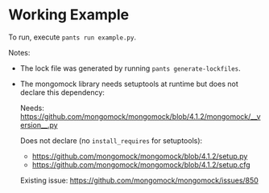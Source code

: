 # Working Example

To run, execute `pants run example.py`.

Notes:
+ The lock file was generated by running `pants generate-lockfiles`.
+ The mongomock library needs setuptools at runtime but does not declare this dependency:
  
  Needs: https://github.com/mongomock/mongomock/blob/4.1.2/mongomock/__version__.py
  
  Does not declare (no `install_requires` for setuptools):
    + https://github.com/mongomock/mongomock/blob/4.1.2/setup.py
    + https://github.com/mongomock/mongomock/blob/4.1.2/setup.cfg

  Existing issue: https://github.com/mongomock/mongomock/issues/850

